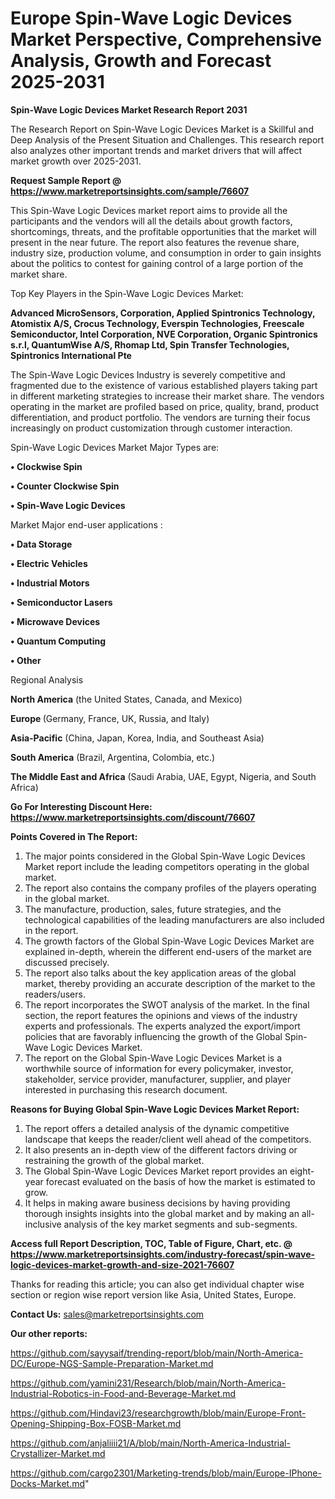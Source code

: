 # Europe Spin-Wave Logic Devices Market Perspective, Comprehensive Analysis, Growth and Forecast 2025-2031

<strong>Spin-Wave Logic Devices Market Research Report 2031</strong>

The Research Report on Spin-Wave Logic Devices Market is a Skillful and Deep Analysis of the Present Situation and Challenges. This research report also analyzes other important trends and market drivers that will affect market growth over 2025-2031.

<strong>Request Sample Report @ <a href=https://www.marketreportsinsights.com/sample/76607>https://www.marketreportsinsights.com/sample/76607</a></strong>

This Spin-Wave Logic Devices market report aims to provide all the participants and the vendors will all the details about growth factors, shortcomings, threats, and the profitable opportunities that the market will present in the near future. The report also features the revenue share, industry size, production volume, and consumption in order to gain insights about the politics to contest for gaining control of a large portion of the market share.

Top Key Players in the Spin-Wave Logic Devices Market:

<strong>Advanced MicroSensors, Corporation, Applied Spintronics Technology, Atomistix A/S, Crocus Technology, Everspin Technologies, Freescale Semiconductor, Intel Corporation, NVE Corporation, Organic Spintronics s.r.l, QuantumWise A/S, Rhomap Ltd, Spin Transfer Technologies, Spintronics International Pte</strong>

The Spin-Wave Logic Devices Industry is severely competitive and fragmented due to the existence of various established players taking part in different marketing strategies to increase their market share. The vendors operating in the market are profiled based on price, quality, brand, product differentiation, and product portfolio. The vendors are turning their focus increasingly on product customization through customer interaction.

Spin-Wave Logic Devices Market Major Types are:

<strong>• Clockwise Spin

• Counter Clockwise Spin

• Spin-Wave Logic Devices</strong>

Market Major end-user applications :

<strong>• Data Storage

• Electric Vehicles

• Industrial Motors

• Semiconductor Lasers

• Microwave Devices

• Quantum Computing

• Other</strong>

Regional Analysis

</u><strong><b>North America</b></strong> (the United States, Canada, and Mexico)

<strong><b>Europe </b></strong>(Germany, France, UK, Russia, and Italy)

<strong><b>Asia-Pacific</b></strong> (China, Japan, Korea, India, and Southeast Asia)

<strong><b>South America</b></strong> (Brazil, Argentina, Colombia, etc.)

<strong><b>The Middle East and Africa</b></strong> (Saudi Arabia, UAE, Egypt, Nigeria, and South Africa)

<strong>Go For Interesting Discount Here: <a href=https://www.marketreportsinsights.com/discount/76607>https://www.marketreportsinsights.com/discount/76607</a></strong>

<strong>Points Covered in The Report:</strong>
<ol>
  <li>The major points considered in the Global Spin-Wave Logic Devices Market report include the leading competitors operating in the global market.</li>
  <li>The report also contains the company profiles of the players operating in the global market.</li>
  <li>The manufacture, production, sales, future strategies, and the technological capabilities of the leading manufacturers are also included in the report.</li>
  <li>The growth factors of the Global Spin-Wave Logic Devices Market are explained in-depth, wherein the different end-users of the market are discussed precisely.</li>
  <li>The report also talks about the key application areas of the global market, thereby providing an accurate description of the market to the readers/users.</li>
  <li>The report incorporates the SWOT analysis of the market. In the final section, the report features the opinions and views of the industry experts and professionals. The experts analyzed the export/import policies that are favorably influencing the growth of the Global Spin-Wave Logic Devices Market.</li>
  <li>The report on the Global Spin-Wave Logic Devices Market is a worthwhile source of information for every policymaker, investor, stakeholder, service provider, manufacturer, supplier, and player interested in purchasing this research document.</li>
</ol>
<strong>Reasons for Buying Global Spin-Wave Logic Devices Market Report:</strong>

<ol>
  <li>The report offers a detailed analysis of the dynamic competitive landscape that keeps the reader/client well ahead of the competitors.</li>
  <li>It also presents an in-depth view of the different factors driving or restraining the growth of the global market.</li>
  <li>The Global Spin-Wave Logic Devices Market report provides an eight-year forecast evaluated on the basis of how the market is estimated to grow.</li>
  <li>It helps in making aware business decisions by having providing thorough insights insights into the global market and by making an all-inclusive analysis of the key market segments and sub-segments.</li>
</ol>
<strong>Access full Report Description, TOC, Table of Figure, Chart, etc. @ <a href=https://www.marketreportsinsights.com/industry-forecast/spin-wave-logic-devices-market-growth-and-size-2021-76607>https://www.marketreportsinsights.com/industry-forecast/spin-wave-logic-devices-market-growth-and-size-2021-76607</a></strong>


Thanks for reading this article; you can also get individual chapter wise section or region wise report version like Asia, United States, Europe.

<strong>Contact Us:</strong>
sales@marketreportsinsights.com

<strong>Our other reports:</strong>

<a href=https://github.com/sayysaif/trending-report/blob/main/North-America-DC/Europe-NGS-Sample-Preparation-Market.md>https://github.com/sayysaif/trending-report/blob/main/North-America-DC/Europe-NGS-Sample-Preparation-Market.md</a>

<a href=https://github.com/yamini231/Research/blob/main/North-America-Industrial-Robotics-in-Food-and-Beverage-Market.md>https://github.com/yamini231/Research/blob/main/North-America-Industrial-Robotics-in-Food-and-Beverage-Market.md</a>

<a href=https://github.com/Hindavi23/researchgrowth/blob/main/Europe-Front-Opening-Shipping-Box-FOSB-Market.md>https://github.com/Hindavi23/researchgrowth/blob/main/Europe-Front-Opening-Shipping-Box-FOSB-Market.md</a>

<a href=https://github.com/anjaliiii21/A/blob/main/North-America-Industrial-Crystallizer-Market.md>https://github.com/anjaliiii21/A/blob/main/North-America-Industrial-Crystallizer-Market.md</a>

<a href=https://github.com/cargo2301/Marketing-trends/blob/main/Europe-IPhone-Docks-Market.md>https://github.com/cargo2301/Marketing-trends/blob/main/Europe-IPhone-Docks-Market.md</a>"
